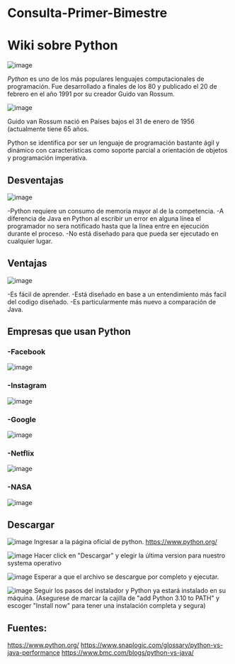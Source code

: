 # Consulta-Primer-Bimestre
# Wiki sobre Python


![image](https://user-images.githubusercontent.com/92813781/144784295-c7a5950c-39d0-4572-90b1-3e43a60e21d4.png)

*Python* es uno de los más populares lenguajes computacionales de programación.
Fue desarrollado a finales de los 80 y publicado el 20 de febrero en el año 1991 por su creador Guido van Rossum.


![image](https://user-images.githubusercontent.com/92813781/144784326-cb0e23e1-f8fa-4bb5-9d4f-624faac86e51.png)

Guido van Rossum
nació en Países bajos el 31 de enero de 1956 (actualmente tiene 65 años.


Python se identifica por ser un lenguaje de programación bastante ágil y dinámico con características como soporte parcial a orientación de objetos y programación imperativa.

## Desventajas
![image](https://user-images.githubusercontent.com/92813781/144785154-3fec760f-e8cd-426a-8240-bc4773b76df6.png)


-Python requiere un consumo de memoria mayor al de la competencia.
-A diferencia de Java en Python al escribir un error en alguna línea el programador no sera notificado hasta que la línea entre en ejecución durante el proceso.
-No está diseñado para que pueda ser ejecutado en cualquier lugar.

## Ventajas
![image](https://user-images.githubusercontent.com/92813781/144785200-ca427e4e-d34a-4be7-af40-b59c4884fa2a.png)


-Es fácil de aprender.
-Está diseñado en base a un entendimiento más facil del codigo diseñado.
-Es particularmente más nuevo a comparación de Java.

## Empresas que usan Python

### -Facebook
![image](https://user-images.githubusercontent.com/92813781/144785369-0a0a5b58-09da-4caa-b82a-477e9489dfe0.png)

### -Instagram
![image](https://user-images.githubusercontent.com/92813781/144785431-ea588215-c42f-4eba-99d5-d669d64acbb7.png)

### -Google
![image](https://user-images.githubusercontent.com/92813781/144785508-1be20615-f874-4fbc-8382-3c7b66a639d5.png)

### -Netflix
![image](https://user-images.githubusercontent.com/92813781/144785580-892f8c59-7476-4fcb-965f-19e1f4cde5cf.png)

### -NASA
![image](https://user-images.githubusercontent.com/92813781/144785623-82265bfc-f565-4b8c-84a4-0c8fc9203eca.png)

## Descargar

![image](https://user-images.githubusercontent.com/92813781/144785723-2f6403d6-adb8-4a72-b12d-17f49025b8db.png)
Ingresar a la página oficial de python. https://www.python.org/

![image](https://user-images.githubusercontent.com/92813781/144785799-ea274972-857e-4a3c-8523-c64853ea7c4a.png)
Hacer click en "Descargar" y elegir la última version para nuestro systema operativo

![image](https://user-images.githubusercontent.com/92813781/144786006-293f0d9d-e96d-47ce-b559-294e1c816fef.png)
Esperar a que el archivo se descargue por completo y ejecutar.

![image](https://user-images.githubusercontent.com/92813781/144786029-06c3e078-f5ed-4fca-ae56-140326cdabd9.png)
Seguir los pasos del instalador y Python ya estará instalado en su máquina. (Asegurese de marcar la cajilla de "add Python 3.10 to PATH" y escoger "Install now"
para tener una instalación completa y segura)

## Fuentes:
https://www.python.org/
https://www.snaplogic.com/glossary/python-vs-java-performance
https://www.bmc.com/blogs/python-vs-java/
